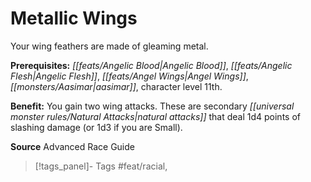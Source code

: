 ﻿---
cssclass: [feats]

---
# Metallic Wings

Your wing feathers are made of gleaming metal.

**Prerequisites:** _[[feats/Angelic Blood|Angelic Blood]]_, _[[feats/Angelic Flesh|Angelic Flesh]]_, _[[feats/Angel Wings|Angel Wings]]_, _[[monsters/Aasimar|aasimar]]_, character level 11th.

**Benefit:** You gain two wing attacks. These are secondary _[[universal monster rules/Natural Attacks|natural attacks]]_ that deal 1d4 points of slashing damage (or 1d3 if you are Small).

**Source** Advanced Race Guide
>[!tags_panel]- Tags
> #feat/racial, 